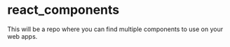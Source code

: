 # react_components
This will be a repo where you can find multiple components to use on your web apps.
